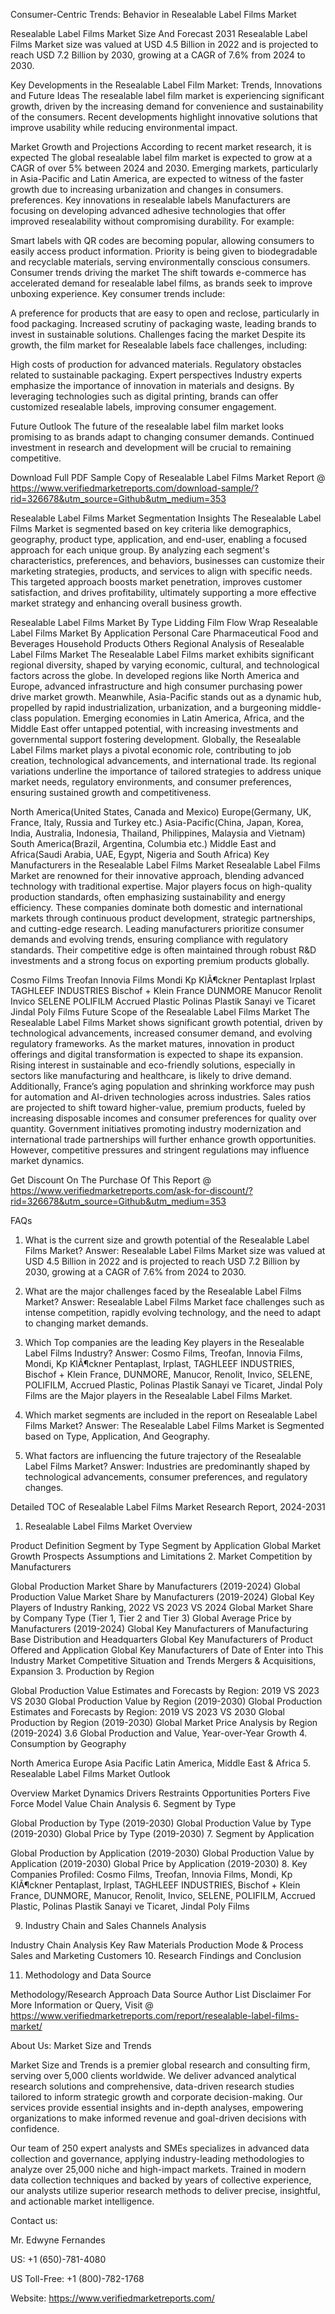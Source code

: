 Consumer-Centric Trends: Behavior in Resealable Label Films Market


Resealable Label Films Market Size And Forecast 2031
Resealable Label Films Market size was valued at USD 4.5 Billion in 2022 and is projected to reach USD 7.2 Billion by 2030, growing at a CAGR of 7.6% from 2024 to 2030.

Key Developments in the Resealable Label Film Market: Trends, Innovations and Future Ideas
The resealable label film market is experiencing significant growth, driven by the increasing demand for convenience and sustainability of the consumers. Recent developments highlight innovative solutions that improve usability while reducing environmental impact.

Market Growth and Projections
According to recent market research, it is expected The global resealable label film market is expected to grow at a CAGR of over 5% between 2024 and 2030.
Emerging markets, particularly in Asia-Pacific and Latin America, are expected to witness of the faster growth due to increasing urbanization and changes in consumers. preferences.
Key innovations in resealable labels
Manufacturers are focusing on developing advanced adhesive technologies that offer improved resealability without compromising durability. For example:

Smart labels with QR codes are becoming popular, allowing consumers to easily access product information.
Priority is being given to biodegradable and recyclable materials, serving environmentally conscious consumers.
Consumer trends driving the market
The shift towards e-commerce has accelerated demand for resealable label films, as brands seek to improve unboxing experience. Key consumer trends include:

A preference for products that are easy to open and reclose, particularly in food packaging.
Increased scrutiny of packaging waste, leading brands to invest in sustainable solutions.
Challenges facing the market
Despite its growth, the film market for Resealable labels face challenges, including:

High costs of production for advanced materials.
Regulatory obstacles related to sustainable packaging.
Expert perspectives
Industry experts emphasize the importance of innovation in materials and designs. By leveraging technologies such as digital printing, brands can offer customized resealable labels, improving consumer engagement.

Future Outlook
The future of the resealable label film market looks promising to as brands adapt to changing consumer demands. Continued investment in research and development will be crucial to remaining competitive.

Download Full PDF Sample Copy of Resealable Label Films Market Report @ https://www.verifiedmarketreports.com/download-sample/?rid=326678&utm_source=Github&utm_medium=353

Resealable Label Films Market Segmentation Insights
The Resealable Label Films Market is segmented based on key criteria like demographics, geography, product type, application, and end-user, enabling a focused approach for each unique group. By analyzing each segment's characteristics, preferences, and behaviors, businesses can customize their marketing strategies, products, and services to align with specific needs. This targeted approach boosts market penetration, improves customer satisfaction, and drives profitability, ultimately supporting a more effective market strategy and enhancing overall business growth.

Resealable Label Films Market By Type
Lidding Film
Flow Wrap
Resealable Label Films Market By Application
Personal Care
Pharmaceutical
Food and Beverages
Household Products
Others
Regional Analysis of Resealable Label Films Market
The Resealable Label Films market exhibits significant regional diversity, shaped by varying economic, cultural, and technological factors across the globe. In developed regions like North America and Europe, advanced infrastructure and high consumer purchasing power drive market growth. Meanwhile, Asia-Pacific stands out as a dynamic hub, propelled by rapid industrialization, urbanization, and a burgeoning middle-class population. Emerging economies in Latin America, Africa, and the Middle East offer untapped potential, with increasing investments and governmental support fostering development. Globally, the Resealable Label Films market plays a pivotal economic role, contributing to job creation, technological advancements, and international trade. Its regional variations underline the importance of tailored strategies to address unique market needs, regulatory environments, and consumer preferences, ensuring sustained growth and competitiveness.

North America(United States, Canada and Mexico)
Europe(Germany, UK, France, Italy, Russia and Turkey etc.)
Asia-Pacific(China, Japan, Korea, India, Australia, Indonesia, Thailand, Philippines, Malaysia and Vietnam)
South America(Brazil, Argentina, Columbia etc.)
Middle East and Africa(Saudi Arabia, UAE, Egypt, Nigeria and South Africa)
Key Manufacturers in the Resealable Label Films Market
Resealable Label Films Market are renowned for their innovative approach, blending advanced technology with traditional expertise. Major players focus on high-quality production standards, often emphasizing sustainability and energy efficiency. These companies dominate both domestic and international markets through continuous product development, strategic partnerships, and cutting-edge research. Leading manufacturers prioritize consumer demands and evolving trends, ensuring compliance with regulatory standards. Their competitive edge is often maintained through robust R&D investments and a strong focus on exporting premium products globally.

Cosmo Films
Treofan
Innovia Films
Mondi
Kp KlÃ¶ckner Pentaplast
Irplast
TAGHLEEF INDUSTRIES
Bischof + Klein France
DUNMORE
Manucor
Renolit
Invico
SELENE
POLIFILM
Accrued Plastic
Polinas Plastik Sanayi ve Ticaret
Jindal Poly Films
Future Scope of the Resealable Label Films Market
The Resealable Label Films Market shows significant growth potential, driven by technological advancements, increased consumer demand, and evolving regulatory frameworks. As the market matures, innovation in product offerings and digital transformation is expected to shape its expansion. Rising interest in sustainable and eco-friendly solutions, especially in sectors like manufacturing and healthcare, is likely to drive demand. Additionally, France’s aging population and shrinking workforce may push for automation and AI-driven technologies across industries. Sales ratios are projected to shift toward higher-value, premium products, fueled by increasing disposable incomes and consumer preferences for quality over quantity. Government initiatives promoting industry modernization and international trade partnerships will further enhance growth opportunities. However, competitive pressures and stringent regulations may influence market dynamics.

Get Discount On The Purchase Of This Report @ https://www.verifiedmarketreports.com/ask-for-discount/?rid=326678&utm_source=Github&utm_medium=353

FAQs
1. What is the current size and growth potential of the Resealable Label Films Market?
Answer: Resealable Label Films Market size was valued at USD 4.5 Billion in 2022 and is projected to reach USD 7.2 Billion by 2030, growing at a CAGR of 7.6% from 2024 to 2030.

2. What are the major challenges faced by the Resealable Label Films Market?
Answer: Resealable Label Films Market face challenges such as intense competition, rapidly evolving technology, and the need to adapt to changing market demands.

3. Which Top companies are the leading Key players in the Resealable Label Films Industry?
Answer: Cosmo Films, Treofan, Innovia Films, Mondi, Kp KlÃ¶ckner Pentaplast, Irplast, TAGHLEEF INDUSTRIES, Bischof + Klein France, DUNMORE, Manucor, Renolit, Invico, SELENE, POLIFILM, Accrued Plastic, Polinas Plastik Sanayi ve Ticaret, Jindal Poly Films are the Major players in the Resealable Label Films Market.

4. Which market segments are included in the report on Resealable Label Films Market?
Answer: The Resealable Label Films Market is Segmented based on Type, Application, And Geography.

5. What factors are influencing the future trajectory of the Resealable Label Films Market?
Answer: Industries are predominantly shaped by technological advancements, consumer preferences, and regulatory changes.

Detailed TOC of Resealable Label Films Market Research Report, 2024-2031
1. Resealable Label Films Market Overview

Product Definition
Segment by Type
Segment by Application
Global Market Growth Prospects
Assumptions and Limitations
2. Market Competition by Manufacturers

Global Production Market Share by Manufacturers (2019-2024)
Global Production Value Market Share by Manufacturers (2019-2024)
Global Key Players of Industry Ranking, 2022 VS 2023 VS 2024
Global Market Share by Company Type (Tier 1, Tier 2 and Tier 3)
Global Average Price by Manufacturers (2019-2024)
Global Key Manufacturers of Manufacturing Base Distribution and Headquarters
Global Key Manufacturers of Product Offered and Application
Global Key Manufacturers of Date of Enter into This Industry
Market Competitive Situation and Trends
Mergers & Acquisitions, Expansion
3. Production by Region

Global Production Value Estimates and Forecasts by Region: 2019 VS 2023 VS 2030
Global Production Value by Region (2019-2030)
Global Production Estimates and Forecasts by Region: 2019 VS 2023 VS 2030
Global Production by Region (2019-2030)
Global Market Price Analysis by Region (2019-2024) 3.6 Global Production and Value, Year-over-Year Growth
4. Consumption by Geography

North America
Europe
Asia Pacific
Latin America, Middle East & Africa
5. Resealable Label Films Market Outlook

Overview
Market Dynamics
Drivers
Restraints
Opportunities
Porters Five Force Model
Value Chain Analysis 
6. Segment by Type

Global Production by Type (2019-2030)
Global Production Value by Type (2019-2030)
Global Price by Type (2019-2030)
7. Segment by Application

Global Production by Application (2019-2030)
Global Production Value by Application (2019-2030)
Global Price by Application (2019-2030)
8. Key Companies Profiled: Cosmo Films, Treofan, Innovia Films, Mondi, Kp KlÃ¶ckner Pentaplast, Irplast, TAGHLEEF INDUSTRIES, Bischof + Klein France, DUNMORE, Manucor, Renolit, Invico, SELENE, POLIFILM, Accrued Plastic, Polinas Plastik Sanayi ve Ticaret, Jindal Poly Films

9. Industry Chain and Sales Channels Analysis

Industry Chain Analysis
Key Raw Materials
Production Mode & Process
Sales and Marketing
Customers
10. Research Findings and Conclusion

11. Methodology and Data Source

Methodology/Research Approach
Data Source
Author List
Disclaimer
For More Information or Query, Visit @ https://www.verifiedmarketreports.com/report/resealable-label-films-market/

About Us: Market Size and Trends

Market Size and Trends is a premier global research and consulting firm, serving over 5,000 clients worldwide. We deliver advanced analytical research solutions and comprehensive, data-driven research studies tailored to inform strategic growth and corporate decision-making. Our services provide essential insights and in-depth analyses, empowering organizations to make informed revenue and goal-driven decisions with confidence.

Our team of 250 expert analysts and SMEs specializes in advanced data collection and governance, applying industry-leading methodologies to analyze over 25,000 niche and high-impact markets. Trained in modern data collection techniques and backed by years of collective experience, our analysts utilize superior research methods to deliver precise, insightful, and actionable market intelligence.

Contact us:

Mr. Edwyne Fernandes

US: +1 (650)-781-4080

US Toll-Free: +1 (800)-782-1768

Website: https://www.verifiedmarketreports.com/
